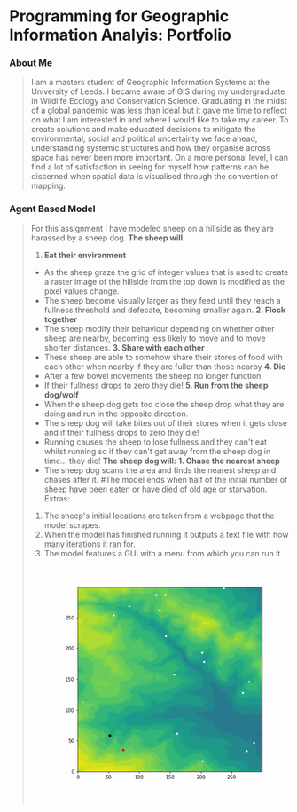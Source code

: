 # Programming for Geographic Information Analyis: Portfolio

### About Me
> I am a masters student of Geographic Information Systems at the University of Leeds. I became aware of GIS during my undergraduate in Wildlife Ecology and Conservation Science. Graduating in the midst of a global pandemic was less than ideal but it gave me time to reflect on what I am interested in and where I would like to take my career. To create solutions and make educated decisions to mitigate the environmental, social and political uncertainty we face ahead, understanding systemic structures and how they organise across space has never been more important. On a more personal level, I can find a lot of satisfaction in seeing for myself how patterns can be discerned when spatial data is visualised through the convention of mapping.

### Agent Based Model
> For this assignment I have modeled sheep on a hillside as they are harassed by a sheep dog.
> **The sheep will:**
> 1. **Eat their environment**
> - As the sheep graze the grid of integer values that is used to create a raster image of the hillside from the top down is modified as the pixel values change.
> - The sheep become visually larger as they feed until they reach a fullness threshold and defecate, becoming smaller again.
> **2. Flock together**
> - The sheep modify their behaviour depending on whether other sheep are nearby, becoming less likely to move and to move shorter distances.
> **3. Share with each other**
> - These sheep are able to somehow share their stores of food with each other when nearby if they are fuller than those nearby
> **4. Die**
> - After a few bowel movements the sheep no longer function
> - If their fullness drops to zero they die!
> **5. Run from the sheep dog/wolf**
> - When the sheep dog gets too close the sheep drop what they are doing and run in the opposite direction.
> - The sheep dog will take bites out of their stores when it gets close and if their fullness drops to zero they die!
> - Running causes the sheep to lose fullness and they can't eat whilst running so if they can't get away from the sheep dog in time... they die!
> **The sheep dog will:**
> **1. Chase the nearest sheep**
> - The sheep dog scans the area and finds the nearest sheep and chases after it.
> #The model ends when half of the initial number of sheep have been eaten or have died of old age or starvation.
> Extras:
> 1. The sheep's initial locations are taken from a webpage that the model scrapes.
> 2. When the model has finished running it outputs a text file with how many iterations it ran for.
> 3. The model features a GUI with a menu from which you can run it.
![](/animation.gif "Agent Based Model")
